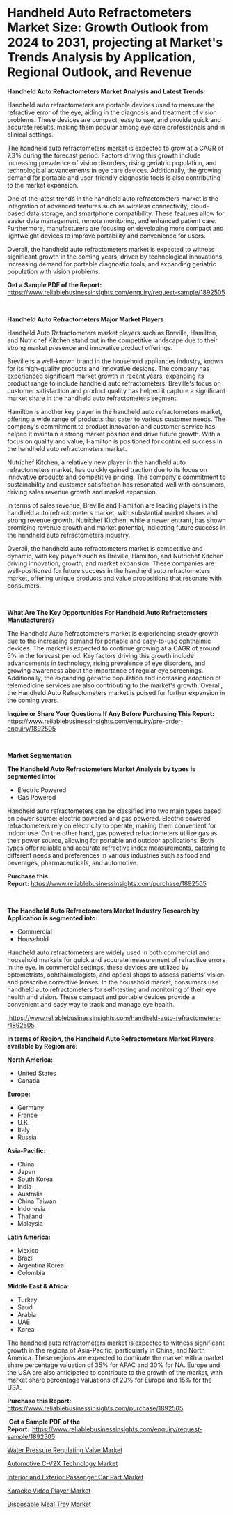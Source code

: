 <p><h1>Handheld Auto Refractometers Market Size: Growth Outlook from 2024 to 2031, projecting at Market's Trends Analysis by Application, Regional Outlook, and Revenue</h1></p><p><strong>Handheld Auto Refractometers Market Analysis and Latest Trends</strong></p>
<p><p>Handheld auto refractometers are portable devices used to measure the refractive error of the eye, aiding in the diagnosis and treatment of vision problems. These devices are compact, easy to use, and provide quick and accurate results, making them popular among eye care professionals and in clinical settings.</p><p>The handheld auto refractometers market is expected to grow at a CAGR of 7.3% during the forecast period. Factors driving this growth include increasing prevalence of vision disorders, rising geriatric population, and technological advancements in eye care devices. Additionally, the growing demand for portable and user-friendly diagnostic tools is also contributing to the market expansion.</p><p>One of the latest trends in the handheld auto refractometers market is the integration of advanced features such as wireless connectivity, cloud-based data storage, and smartphone compatibility. These features allow for easier data management, remote monitoring, and enhanced patient care. Furthermore, manufacturers are focusing on developing more compact and lightweight devices to improve portability and convenience for users.</p><p>Overall, the handheld auto refractometers market is expected to witness significant growth in the coming years, driven by technological innovations, increasing demand for portable diagnostic tools, and expanding geriatric population with vision problems.</p></p>
<p><strong>Get a Sample PDF of the Report:&nbsp;</strong> <a href="https://www.reliablebusinessinsights.com/enquiry/request-sample/1892505">https://www.reliablebusinessinsights.com/enquiry/request-sample/1892505</a></p>
<p>&nbsp;</p>
<p><strong>Handheld Auto Refractometers Major Market Players</strong></p>
<p><p>Handheld Auto Refractometers market players such as Breville, Hamilton, and Nutrichef Kitchen stand out in the competitive landscape due to their strong market presence and innovative product offerings.</p><p>Breville is a well-known brand in the household appliances industry, known for its high-quality products and innovative designs. The company has experienced significant market growth in recent years, expanding its product range to include handheld auto refractometers. Breville's focus on customer satisfaction and product quality has helped it capture a significant market share in the handheld auto refractometers segment.</p><p>Hamilton is another key player in the handheld auto refractometers market, offering a wide range of products that cater to various customer needs. The company's commitment to product innovation and customer service has helped it maintain a strong market position and drive future growth. With a focus on quality and value, Hamilton is positioned for continued success in the handheld auto refractometers market.</p><p>Nutrichef Kitchen, a relatively new player in the handheld auto refractometers market, has quickly gained traction due to its focus on innovative products and competitive pricing. The company's commitment to sustainability and customer satisfaction has resonated well with consumers, driving sales revenue growth and market expansion.</p><p>In terms of sales revenue, Breville and Hamilton are leading players in the handheld auto refractometers market, with substantial market shares and strong revenue growth. Nutrichef Kitchen, while a newer entrant, has shown promising revenue growth and market potential, indicating future success in the handheld auto refractometers industry.</p><p>Overall, the handheld auto refractometers market is competitive and dynamic, with key players such as Breville, Hamilton, and Nutrichef Kitchen driving innovation, growth, and market expansion. These companies are well-positioned for future success in the handheld auto refractometers market, offering unique products and value propositions that resonate with consumers.</p></p>
<p>&nbsp;</p>
<p><strong>What Are The Key Opportunities For Handheld Auto Refractometers Manufacturers?</strong></p>
<p><p>The Handheld Auto Refractometers market is experiencing steady growth due to the increasing demand for portable and easy-to-use ophthalmic devices. The market is expected to continue growing at a CAGR of around 5% in the forecast period. Key factors driving this growth include advancements in technology, rising prevalence of eye disorders, and growing awareness about the importance of regular eye screenings. Additionally, the expanding geriatric population and increasing adoption of telemedicine services are also contributing to the market's growth. Overall, the Handheld Auto Refractometers market is poised for further expansion in the coming years.</p></p>
<p><strong>Inquire or Share Your Questions If Any Before Purchasing This Report:</strong> <a href="https://www.reliablebusinessinsights.com/enquiry/pre-order-enquiry/1892505">https://www.reliablebusinessinsights.com/enquiry/pre-order-enquiry/1892505</a></p>
<p>&nbsp;</p>
<p><strong>Market Segmentation</strong></p>
<p><strong>The Handheld Auto Refractometers Market Analysis by types is segmented into:</strong></p>
<p><ul><li>Electric Powered</li><li>Gas Powered</li></ul></p>
<p><p>Handheld auto refractometers can be classified into two main types based on power source: electric powered and gas powered. Electric powered refractometers rely on electricity to operate, making them convenient for indoor use. On the other hand, gas powered refractometers utilize gas as their power source, allowing for portable and outdoor applications. Both types offer reliable and accurate refractive index measurements, catering to different needs and preferences in various industries such as food and beverages, pharmaceuticals, and automotive.</p></p>
<p><strong>Purchase this Report:&nbsp;</strong><a href="https://www.reliablebusinessinsights.com/purchase/1892505">https://www.reliablebusinessinsights.com/purchase/1892505</a></p>
<p>&nbsp;</p>
<p><strong>The Handheld Auto Refractometers Market Industry Research by Application is segmented into:</strong></p>
<p><ul><li>Commercial</li><li>Household</li></ul></p>
<p><p>Handheld auto refractometers are widely used in both commercial and household markets for quick and accurate measurement of refractive errors in the eye. In commercial settings, these devices are utilized by optometrists, ophthalmologists, and optical shops to assess patients' vision and prescribe corrective lenses. In the household market, consumers use handheld auto refractometers for self-testing and monitoring of their eye health and vision. These compact and portable devices provide a convenient and easy way to track and manage eye health.</p></p>
<p><a href="https://www.reliablebusinessinsights.com/handheld-auto-refractometers-r1892505">&nbsp;https://www.reliablebusinessinsights.com/handheld-auto-refractometers-r1892505</a></p>
<p><strong>In terms of Region, the Handheld Auto Refractometers Market Players available by Region are:</strong></p>
<p>
    <p> <strong> North America: </strong>
        <ul>
            <li>United States</li>
            <li>Canada</li>
        </ul>
        </p> 
    <p> <strong> Europe: </strong>
        <ul>
            <li>Germany</li>
            <li>France</li>
            <li>U.K.</li>
            <li>Italy</li>
            <li>Russia</li>
        </ul>
        </p> 
    <p> <strong> Asia-Pacific: </strong>
        <ul>
            <li>China</li>
            <li>Japan</li>
            <li>South Korea</li>
            <li>India</li>
            <li>Australia</li>
            <li>China Taiwan</li>
            <li>Indonesia</li>
            <li>Thailand</li>
            <li>Malaysia</li>
        </ul>
        </p> 
    <p> <strong> Latin America: </strong>
        <ul>
            <li>Mexico</li>
            <li>Brazil</li>
            <li>Argentina Korea</li>
            <li>Colombia</li>
        </ul>
        </p> 
    <p> <strong> Middle East & Africa: </strong>
        <ul>
            <li>Turkey</li>
            <li>Saudi</li>
            <li>Arabia</li>
            <li>UAE</li>
            <li>Korea</li>
        </ul>
    </p>
    </p>
<p><p>The handheld auto refractometers market is expected to witness significant growth in the regions of Asia-Pacific, particularly in China, and North America. These regions are expected to dominate the market with a market share percentage valuation of 35% for APAC and 30% for NA. Europe and the USA are also anticipated to contribute to the growth of the market, with market share percentage valuations of 20% for Europe and 15% for the USA.</p></p>
<p><strong>Purchase this Report: </strong><a href="https://www.reliablebusinessinsights.com/purchase/1892505">https://www.reliablebusinessinsights.com/purchase/1892505</a></p>
<p>&nbsp;<strong>Get a Sample PDF of the Report:&nbsp;&nbsp;</strong><a href="https://www.reliablebusinessinsights.com/enquiry/request-sample/1892505">https://www.reliablebusinessinsights.com/enquiry/request-sample/1892505</a></p>
<p><strong></strong></p>
<p><p><a href="https://medium.com/@stephaniewynterk14/global-water-pressure-regulating-valve-industry-research-report-competitive-landscape-market-3bd7608d53d2">Water Pressure Regulating Valve Market</a></p><p><a href="https://www.linkedin.com/pulse/global-automotive-c-v2x-technology-market-product-type-application-iml0f?trackingId=X89lWlbGMHBoDhT%2FwdaNEg%3D%3D">Automotive C-V2X Technology Market</a></p><p><a href="https://www.linkedin.com/pulse/global-interior-exterior-passenger-car-part-market-trends-insights-ypuzf?trackingId=jLSWzP%2BGsfxV3Nr8JRlUYw%3D%3D">Interior and Exterior Passenger Car Part Market</a></p><p><a href="https://github.com/josebowitzhs/Market-Research-Report-List-1/blob/main/karaoke-video-player-market.md">Karaoke Video Player Market</a></p><p><a href="https://github.com/joanneharris67856/Market-Research-Report-List-1/blob/main/disposable-meal-tray-market.md">Disposable Meal Tray Market</a></p></p>